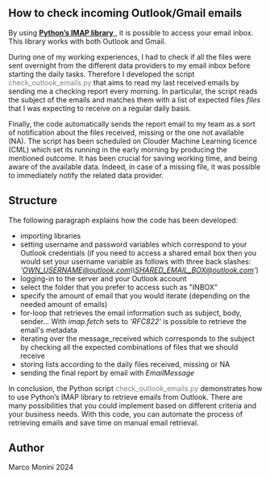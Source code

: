 ## How to check incoming Outlook/Gmail emails
By using [**Python’s IMAP library** ](https://docs.python.org/3/library/imaplib.html), it is possible to access your email inbox. This library works with both Outlook and Gmail.

During one of my working experiences, I had to check if all the files were sent overnight from the different data providers to my email inbox before starting the daily tasks. Therefore I developed the script <span style="color: gray">check_outlook_emails.py</span> that aims to read my last received emails by sending me a checking report every morning. In particular, the script reads the subject of the emails and matches them with a list of expected files *files* that I was expecting to receive on a regular daily basis.

Finally, the code automatically sends the report email to my team as a sort of notification about the files received, missing or the one not available (NA). The script has been scheduled on Clouder Machine Learning licence (CML) which set its running in the early morning by producing the mentioned outcome. It has been crucial for saving working time, and being aware of the available data. Indeed, in case of a missing file, it was possible to immediately notify the related data provider.

## Structure
The following paragraph explains how the code has been developed:
- importing libraries
- setting username and password variables which correspond to your Outlook credentials (if you need to access a shared email box then you would set your username variable as follows with three back slashes: *'OWN_USERNAME@outlook.com\\\SHARED_EMAIL_BOX@outlook.com'*)
- logging-in to the server and your Outlook account
- select the folder that you prefer to access such as "INBOX"
- specify the amount of email that you would iterate (depending on the needed amount of emails)
- for-loop that retrieves the email information such as subject, body, sender... With *imap.fetch* sets to *'RFC822'* is possible to retrieve the email's metadata
- iterating over the message_received which corresponds to the subject by checking all the expected combinations of files that we should receive
- storing lists according to the daily files received, missing or NA
- sending the final report by email with *EmailMessage*

In conclusion, the Python script <span style="color: gray">check_outlook_emails.py</span> demonstrates how to use Python’s IMAP library to retrieve emails from Outlook. There are many possibilities that you could implement based on different criteria and your business needs. With this code, you can automate the process of retrieving emails and save time on manual email retrieval.

## Author
Marco Monini 2024

